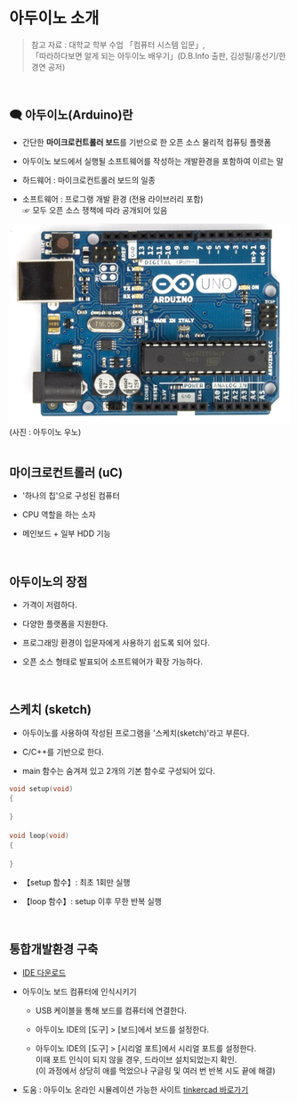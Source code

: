# 아두이노 소개

>  참고 자료 : 대학교 학부 수업 「컴퓨터 시스템 입문」,  
「따라하다보면 알게 되는 아두이노 배우기」(D.B.Info 출판, 김성필/홍선기/한경연 공저)

<br/>

## 🗨 아두이노(Arduino)란

* 간단한 <strong>마이크로컨트롤러 보드</strong>를 기반으로 한 오픈 소스 물리적 컴퓨팅 플랫폼

* 아두이노 보드에서 실행될 소프트웨어를 작성하는 개발환경을 포함하여 이르는 말

* 하드웨어 : 마이크로컨트롤러 보드의 일종

* 소프트웨어 : 프로그랭 개발 환경 (전용 라이브러리 포함)  
 ☞ 모두 오픈 소스 쟁책에 따라 공개되어 있음

 <img src="img/우노R3.jpg" />
 (사진 : 아두이노 우노)

<br/>
<br/>


## 마이크로컨트롤러 (uC)

* '하나의 칩'으로 구성된 컴퓨터

* CPU 역할을 하는 소자

* 메인보드 + 일부 HDD 기능

<br/>

## 아두이노의 장점
* 가격이 저렴하다.

* 다양한 플랫폼을 지원한다.

* 프로그래밍 환경이 입문자에게 사용하기 쉽도록 되어 있다.

* 오픈 소스 형태로 발표되어 소프트웨어가 확장 가능하다.

<br/>

## 스케치 (sketch)

* 아두이노를 사용하여 작성된 프로그램을 '스케치(sketch)'라고 부른다.

* C/C++를 기반으로 한다.

* main 함수는 숨겨져 있고 2개의 기본 함수로 구성되어 있다.

```c
void setup(void)
{

}

void loop(void)
{

}
```

* 【setup 함수】: 최초 1회만 실행

* 【loop 함수】: setup 이후 무한 반복 실행

<br/>

## 통합개발환경 구축

* <a href="https://www.arduino.cc/">IDE 다운로드</a>


* 아두이노 보드 컴퓨터에 인식시키기

  * USB 케이블을 통해 보드를 컴퓨터에 연결한다.

  * 아두이노 IDE의 [도구] > [보드]에서 보드를 설정한다.

  * 아두이노 IDE의 [도구] > [시리얼 포트]에서 시리얼 포트를 설정한다.  
  이때 포트 인식이 되지 않을 경우, 드라이브 설치되었는지 확인.  
  (이 과정에서 상당히 애를 먹었으나 구글링 및 여러 번 반복 시도 끝에 해결)

* 도움 : 아두이노 온라인 시뮬레이션 가능한 사이트 <a href="https://www.tinkercad.com/users/itMEfvBw4mA">tinkercad 바로가기</a>